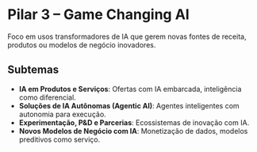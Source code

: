 # Pilar 3 – Game Changing AI

Foco em usos transformadores de IA que gerem novas fontes de receita, produtos ou modelos de negócio inovadores.

## Subtemas

- **IA em Produtos e Serviços**: Ofertas com IA embarcada, inteligência como diferencial.
- **Soluções de IA Autônomas (Agentic AI)**: Agentes inteligentes com autonomia para execução.
- **Experimentação, P&D e Parcerias**: Ecossistemas de inovação com IA.
- **Novos Modelos de Negócio com IA**: Monetização de dados, modelos preditivos como serviço.

